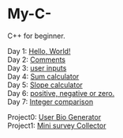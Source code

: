 # My-C-
C++ for beginner.

Day 1: [Hello, World!](day1.cpp)  
Day 2: [Comments](day2.cpp)  
Day 3: [user inputs](day3.cpp)  
Day 4: [Sum calculator](day4.cpp)  
Day 5: [Slope calculator](day5.cpp)  
Day 6: [positive, negative or zero.](day6.cpp)  
Day 7: [Integer comparison](day7.cpp)  


Project0: [User Bio Generator](project0.cpp)  
Project1: [Mini survey Collector](project1.cpp)

